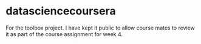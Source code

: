 # datasciencecoursera
For the toolbox project. I have kept it public to allow course mates to review it as part of the course assignment for week 4.
